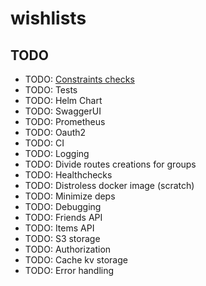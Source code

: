 # wishlists

## TODO

- TODO: [Constraints checks](https://github.com/launchbadge/realworld-axum-sqlx/blob/f1b25654773228297e35c292f357d33b7121a101/src/http/users.rs#L80)
- TODO: Tests
- TODO: Helm Chart
- TODO: SwaggerUI
- TODO: Prometheus
- TODO: Oauth2
- TODO: CI
- TODO: Logging
- TODO: Divide routes creations for groups
- TODO: Healthchecks
- TODO: Distroless docker image (scratch)
- TODO: Minimize deps
- TODO: Debugging
- TODO: Friends API
- TODO: Items API
- TODO: S3 storage
- TODO: Authorization
- TODO: Cache kv storage
- TODO: Error handling
